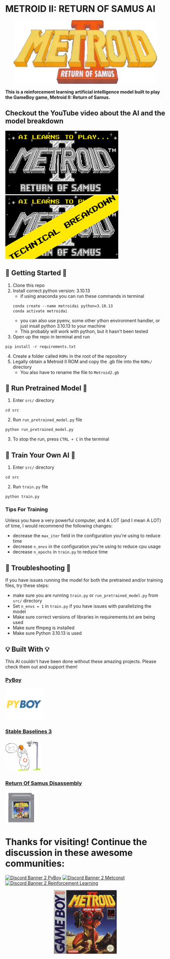 # METROID II: RETURN OF SAMUS AI
<p align="center">
    <img alt="Metroid II Logo" src="/assets/logo.png" height="200">
</p>

__This is a reinforcement learning artificial intelligence model built to play the GameBoy game, Metroid II: Return of Samus.__

## Checkout the YouTube video about the AI and the model breakdown
<img alt="YouTube thumbnail" src="/assets/thumbnail.png" height="200"> <img alt="YouTube breakdown thumbnail" src="/assets/tb_thumbnail.png" height="200">


## 👾 Getting Started 👾
1. Clone this repo
2. Install correct python version: 3.10.13
    * if using anaconda you can run these commands in terminal
    ```
    conda create --name metroidai python=3.10.13
    conda activate metroidai
    ```
    * you can also use pyenv, some other ython environment handler, or just insall python 3.10.13 to your machine
    * This probably will work with python, but it hasn't been tested
3. Open up the repo in terminal and run
```
pip install -r requirements.txt
```
4. Create a folder called ```ROMs``` in the root of the repository
5. Legally obtain a Metroid II ROM and copy the .gb file into the ```ROMs/``` directory
    * You also have to rename the file to ```Metroid2.gb```

## 🤖 Run Pretrained Model 🤖
1. Enter ```src/``` directory
```
cd src
```
2. Run ```run_pretrained_model.py``` file
```
python run_pretrained_model.py
```
3. To stop the run, press ```CTRL + C``` in the terminal

## 🦾 Train Your Own AI 🦾

1. Enter ```src/``` directory
```
cd src
```
2. Run ```train.py``` file
```
python train.py
```

### Tips For Training
Unless you have a very powerful computer, and A LOT (and I mean A LOT) of time, I would recommend the following changes:
* decrease the ```max_iter``` field in the configuration you're using to reduce time
* decrease ```n_envs``` in the configuration you're using to reduce cpu usage
* decrease ```n_epochs``` in ```train.py``` to reduce time

## 🔨 Troubleshooting 🔨
If you have issues running the model for both the pretrained and/or training files, try these steps:
* make sure you are running ```train.py``` or ```run_pretrained_model.py``` from ```src/``` directory
* Set ```n_envs = 1``` in ```train.py``` if you have issues with parallelizing the model
* Make sure correct versions of libraries in requirements.txt are being used
* Make sure ffmpeg is installed
* Make sure Python 3.10.13 is used

## 💡 Built With 💡
This AI couldn't have been done without these amazing projects. Please check them out and support them!

### [PyBoy](https://github.com/Baekalfen/PyBoy)
<a href="https://github.com/Baekalfen/PyBoy">
    <img alt="PyBoy Logo" src="/assets/pyboy-logo.png" height="100">
</a>

### [Stable Baselines 3](https://github.com/DLR-RM/stable-baselines3)
<a href="https://github.com/DLR-RM/stable-baselines3">
    <img alt="Stable Baselines 3 Logo" src="/assets/stable-baselines-logo.png" height="100">
</a>

### [Return Of Samus Disassembly](https://github.com/alex-west/M2RoS)
<a href="https://github.com/alex-west/M2RoS">
    <img alt="Metroid II Cartridge" src="/assets/m2-cartridge.jpeg" height="100">
</a>

# Thanks for visiting! Continue the discussion in these awesome communities:
[![Discord Banner 2 PyBoy](http://invidget.switchblade.xyz/bEMadYckBS)](https://discord.gg/bEMadYckBS) 
[![Discord Banner 2 Metconst](http://invidget.switchblade.xyz/XnfmbNcSjr)](https://discord.gg/XnfmbNcSjr)
[![Discord Banner 2 Reinforcement Learning](http://invidget.switchblade.xyz/pV8k2v6Fes)](https://discord.gg/pV8k2v6Fes)


<p align="center">
    <img alt="Metroid II Box Art" src="/assets/boxart.jpg" height="200" >
</p>